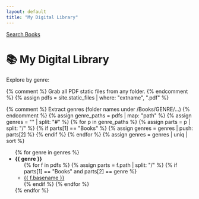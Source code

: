 ```yaml
---
layout: default
title: "My Digital Library"
---
```


<nav>
  <a href="/search.md">Search Books</a>
</nav>

# 📚 My Digital Library

Explore by genre:

{% comment %}
  Grab all PDF static files from any folder.
{% endcomment %}
{% assign pdfs = site.static_files | where: "extname", ".pdf" %}

{% comment %}
  Extract genres (folder names under /Books/GENRE/...)
{% endcomment %}
{% assign genre_paths = pdfs | map: "path" %}
{% assign genres = "" | split: "#" %}
{% for p in genre_paths %}
  {% assign parts = p | split: "/" %}
  {% if parts[1] == "Books" %}
    {% assign genres = genres | push: parts[2] %}
  {% endif %}
{% endfor %}
{% assign genres = genres | uniq | sort %}

<ul>
{% for genre in genres %}
  <li><strong>{{ genre }}</strong>
    <ul>
      {% for f in pdfs %}
        {% assign parts = f.path | split: "/" %}
        {% if parts[1] == "Books" and parts[2] == genre %}
          <li><a href="{{ f.path | relative_url }}">{{ f.basename }}</a></li>
        {% endif %}
      {% endfor %}
    </ul>
  </li>
{% endfor %}
</ul>
